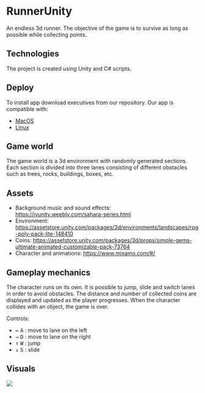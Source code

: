 # RunnerUnity
An endless 3d runner. The objective of the game is to survive as long as possible while collecting points.

## Technologies
The project is created using Unity and C# scripts.

## Deploy
To install app download executives from our repository. Our app is compatible with:
* [MacOS](exec/macos)
* [Linux](exec/linux)

## Game world
The game world is a 3d environment with randomly generated sections. Each section is divided into three lanes consisting of different obstacles such as trees, rocks, buildings, boxes, etc.

## Assets
* Background music and sound effects: https://jvunity.weebly.com/sahara-series.html
* Environment: https://assetstore.unity.com/packages/3d/environments/landscapes/rpg-poly-pack-lite-148410
* Coins: https://assetstore.unity.com/packages/3d/props/simple-gems-ultimate-animated-customizable-pack-73764
* Character and animations: https://www.mixamo.com/#/

## Gameplay mechanics
The character runs on its own. It is possible to jump, slide and switch lanes in order to avoid obstacles. The distance and number of collected coins are displayed and updated as the player progresses. When the character collides with an object, the game is over.

Controls:
- <kbd>←</kbd> <kbd>A</kbd> : move to lane on the left
- <kbd>→</kbd> <kbd>D</kbd> : move to lane on the right
- <kbd>↑</kbd> <kbd>W</kbd> : jump
- <kbd>↓</kbd> <kbd>S</kbd> : slide

## Visuals

![](gameplay.gif)
